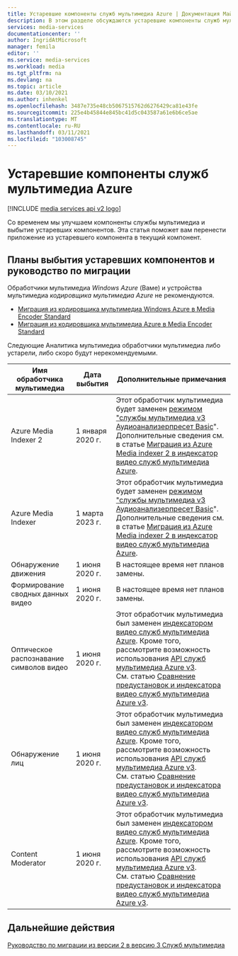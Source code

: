 ```yaml
---
title: Устаревшие компоненты служб мультимедиа Azure | Документация Майкрософт
description: В этом разделе обсуждаются устаревшие компоненты служб мультимедиа Azure.
services: media-services
documentationcenter: ''
author: IngridAtMicrosoft
manager: femila
editor: ''
ms.service: media-services
ms.workload: media
ms.tgt_pltfrm: na
ms.devlang: na
ms.topic: article
ms.date: 03/10/2021
ms.author: inhenkel
ms.openlocfilehash: 3487e735e48cb5067515762d6276429ca81e43fe
ms.sourcegitcommit: 225e4b45844e845bc41d5c043587a61e6b6ce5ae
ms.translationtype: MT
ms.contentlocale: ru-RU
ms.lasthandoff: 03/11/2021
ms.locfileid: "103008745"
---
```

# <a name="azure-media-services-legacy-components"></a>Устаревшие компоненты служб мультимедиа Azure

[!INCLUDE [media services api v2 logo](./includes/v2-hr.md)]

Со временем мы улучшаем компоненты службы мультимедиа и выбытие устаревших компонентов. Эта статья поможет вам перенести приложение из устаревшего компонента в текущий компонент.
 
## <a name="retirement-plans-of-legacy-components-and-migration-guidance"></a>Планы выбытия устаревших компонентов и руководство по миграции

Обработчики мультимедиа *Windows Azure* (Ваме) и устройства мультимедиа *кодировщика мультимедиа Azure* не рекомендуются.

* [Миграция из кодировщика мультимедиа Windows Azure в Media Encoder Standard](migrate-windows-azure-media-encoder.md)
* [Миграция из кодировщика мультимедиа Azure в Media Encoder Standard](migrate-azure-media-encoder.md)

Следующие Аналитика мультимедиа обработчики мультимедиа либо устарели, либо скоро будут нерекомендуемыми.

  
 
| **Имя обработчика мультимедиа** | **Дата выбытия** | **Дополнительные примечания** |
| --- | --- | ---|
| Azure Media Indexer 2 | 1 января 2020 г. | Этот обработчик мультимедиа будет заменен [режимом "службы мультимедиа v3 Аудиоанализерпресет Basic](../latest/analyzing-video-audio-files-concept.md)". Дополнительные сведения см. в статье [Миграция из Azure Media indexer 2 в индексатор видео служб мультимедиа Azure](migrate-indexer-v1-v2.md). |
| Azure Media Indexer | 1 марта 2023 г. | Этот обработчик мультимедиа будет заменен [режимом "службы мультимедиа v3 Аудиоанализерпресет Basic](../latest/analyzing-video-audio-files-concept.md)". Дополнительные сведения см. в статье [Миграция из Azure Media indexer 2 в индексатор видео служб мультимедиа Azure](migrate-indexer-v1-v2.md). |
| Обнаружение движения | 1 июня 2020 г.|В настоящее время нет планов замены. |
| Формирование сводных данных видео |1 июня 2020 г.|В настоящее время нет планов замены.|
| Оптическое распознавание символов видео | 1 июня 2020 г. |Этот обработчик мультимедиа был заменен [индексатором видео служб мультимедиа Azure](../video-indexer/index.yml). Кроме того, рассмотрите возможность использования [API служб мультимедиа Azure v3](../latest/analyzing-video-audio-files-concept.md). <br/>См. статью [Сравнение предустановок и индексатора видео служб мультимедиа Azure v3](../video-indexer/compare-video-indexer-with-media-services-presets.md). |
| Обнаружение лиц | 1 июня 2020 г. | Этот обработчик мультимедиа был заменен [индексатором видео служб мультимедиа Azure](../video-indexer/index.yml). Кроме того, рассмотрите возможность использования [API служб мультимедиа Azure v3](../latest/analyzing-video-audio-files-concept.md). <br/>См. статью [Сравнение предустановок и индексатора видео служб мультимедиа Azure v3](../video-indexer/compare-video-indexer-with-media-services-presets.md). |
| Content Moderator | 1 июня 2020 г. |Этот обработчик мультимедиа был заменен [индексатором видео служб мультимедиа Azure](../video-indexer/index.yml). Кроме того, рассмотрите возможность использования [API служб мультимедиа Azure v3](../latest/analyzing-video-audio-files-concept.md). <br/>См. статью [Сравнение предустановок и индексатора видео служб мультимедиа Azure v3](../video-indexer/compare-video-indexer-with-media-services-presets.md). |

## <a name="next-steps"></a>Дальнейшие действия

[Руководство по миграции из версии 2 в версию 3 Служб мультимедиа](../latest/migrate-v-2-v-3-migration-introduction.md)
